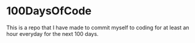# 100DaysOfCode

This is a repo that I have made to commit myself to coding for at least an hour everyday for the next 100 days.
